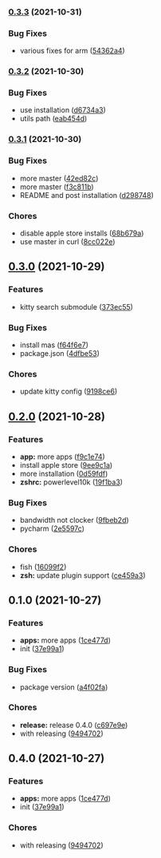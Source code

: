 ### [0.3.3](https://github.com/benedictong42/dotfiles/compare/0.3.2...0.3.3) (2021-10-31)


### Bug Fixes

* various fixes for arm ([54362a4](https://github.com/benedictong42/dotfiles/commit/54362a4acb0203824278a8103cf929fa19b97333))

### [0.3.2](https://github.com/benedictong42/dotfiles/compare/0.3.1...0.3.2) (2021-10-30)


### Bug Fixes

* use installation ([d6734a3](https://github.com/benedictong42/dotfiles/commit/d6734a37734e63fd03d4ed9b765b8213d2250b90))
* utils path ([eab454d](https://github.com/benedictong42/dotfiles/commit/eab454d230ff6b4617dd2157f6313b284aae4059))

### [0.3.1](https://github.com/benedictong42/dotfiles/compare/0.3.0...0.3.1) (2021-10-30)


### Bug Fixes

* more master ([42ed82c](https://github.com/benedictong42/dotfiles/commit/42ed82c99ea3bd084b104762db068826f382fbcb))
* more master ([f3c811b](https://github.com/benedictong42/dotfiles/commit/f3c811b3779540692b4aa03e5e4b6bc92eb2738b))
* README and post installation ([d298748](https://github.com/benedictong42/dotfiles/commit/d29874848463bfc4fce62c66d42f6ef20a5a4ce5))


### Chores

* disable apple store installs ([68b679a](https://github.com/benedictong42/dotfiles/commit/68b679ab566b081d0b76ef16d09d5eb6f93a420f))
* use master in curl ([8cc022e](https://github.com/benedictong42/dotfiles/commit/8cc022e5cc5b0bef18e1076b18a9c61ab7a133a9))

## [0.3.0](https://github.com/benedictong42/dotfiles/compare/0.2.0...0.3.0) (2021-10-29)


### Features

* kitty search submodule ([373ec55](https://github.com/benedictong42/dotfiles/commit/373ec552fcb00a469e997933914ca98a5e790c7d))


### Bug Fixes

* install mas ([f64f6e7](https://github.com/benedictong42/dotfiles/commit/f64f6e75c6b5e20bfeccb02068bec29f2cfbdb44))
* package.json ([4dfbe53](https://github.com/benedictong42/dotfiles/commit/4dfbe535d581ac8fa0778b3cc4da8686ae73ec9f))


### Chores

* update kitty config ([9198ce6](https://github.com/benedictong42/dotfiles/commit/9198ce6f94318b302d5a974413e30070ae895c17))

## [0.2.0](https://github.com/urbanpeakhour/prediction-controller/compare/0.1.0...0.2.0) (2021-10-28)


### Features

* **app:** more apps ([f9c1e74](https://github.com/urbanpeakhour/prediction-controller/commit/f9c1e742d1e4adb9750ea107a691b0643c0e200b))
* install apple store ([9ee9c1a](https://github.com/urbanpeakhour/prediction-controller/commit/9ee9c1abf4cdac11f207e60723bdd16bdf46b1e4))
* more installation ([0d59fdf](https://github.com/urbanpeakhour/prediction-controller/commit/0d59fdf83bf9c03e80f91420269e7a1fc78bcfe7))
* **zshrc:** powerlevel10k ([19f1ba3](https://github.com/urbanpeakhour/prediction-controller/commit/19f1ba3006a4f5669237466e01339671bb1a9df7))


### Bug Fixes

* bandwidth not clocker ([9fbeb2d](https://github.com/urbanpeakhour/prediction-controller/commit/9fbeb2d2c311b77e8aa5ea2702b5598a26b14c5d))
* pycharm ([2e5597c](https://github.com/urbanpeakhour/prediction-controller/commit/2e5597c30529ed590c9c9572cec3b43148384fd0))


### Chores

* fish ([16099f2](https://github.com/urbanpeakhour/prediction-controller/commit/16099f2d34cd69126685ccef1d37141dc6599e6b))
* **zsh:** update plugin support ([ce459a3](https://github.com/urbanpeakhour/prediction-controller/commit/ce459a340a2b6e049959d91035babff7085043c1))

## 0.1.0 (2021-10-27)


### Features

* **apps:** more apps ([1ce477d](https://github.com/urbanpeakhour/prediction-controller/commit/1ce477d749176b27b94a13b7a29fca5d3ca21724))
* init ([37e99a1](https://github.com/urbanpeakhour/prediction-controller/commit/37e99a1b09b664fe379804816b92857a42ff5ca8))


### Bug Fixes

* package version ([a4f02fa](https://github.com/urbanpeakhour/prediction-controller/commit/a4f02fa49795431052aa29587a532bff5e06504f))


### Chores

* **release:** release 0.4.0 ([c697e9e](https://github.com/urbanpeakhour/prediction-controller/commit/c697e9e610be9c080ceeae45a6da717f5e4360bd))
* with releasing ([9494702](https://github.com/urbanpeakhour/prediction-controller/commit/9494702bd2b01ea3f2d852d32d54c46f02fa8066))

## 0.4.0 (2021-10-27)


### Features

* **apps:** more apps ([1ce477d](https://github.com/urbanpeakhour/prediction-controller/commit/1ce477d749176b27b94a13b7a29fca5d3ca21724))
* init ([37e99a1](https://github.com/urbanpeakhour/prediction-controller/commit/37e99a1b09b664fe379804816b92857a42ff5ca8))


### Chores

* with releasing ([9494702](https://github.com/urbanpeakhour/prediction-controller/commit/9494702bd2b01ea3f2d852d32d54c46f02fa8066))

